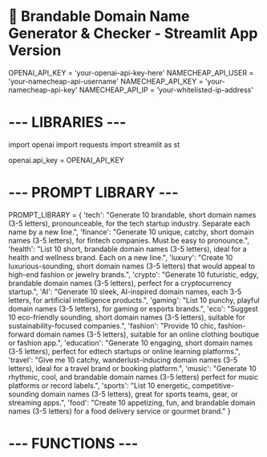 # 🚀 Brandable Domain Name Generator & Checker - Streamlit App Version


OPENAI_API_KEY = 'your-openai-api-key-here'
NAMECHEAP_API_USER = 'your-namecheap-api-username'
NAMECHEAP_API_KEY = 'your-namecheap-api-key'
NAMECHEAP_API_IP = 'your-whitelisted-ip-address'

# --- LIBRARIES ---
import openai
import requests
import streamlit as st

openai.api_key = OPENAI_API_KEY

# --- PROMPT LIBRARY ---
PROMPT_LIBRARY = {
    'tech': "Generate 10 brandable, short domain names (3-5 letters), pronounceable, for the tech startup industry. Separate each name by a new line.",
    'finance': "Generate 10 unique, catchy, short domain names (3-5 letters), for fintech companies. Must be easy to pronounce.",
    'health': "List 10 short, brandable domain names (3-5 letters), ideal for a health and wellness brand. Each on a new line.",
    'luxury': "Create 10 luxurious-sounding, short domain names (3-5 letters) that would appeal to high-end fashion or jewelry brands.",
    'crypto': "Generate 10 futuristic, edgy, brandable domain names (3-5 letters), perfect for a cryptocurrency startup.",
    'AI': "Generate 10 sleek, AI-inspired domain names, each 3-5 letters, for artificial intelligence products.",
    'gaming': "List 10 punchy, playful domain names (3-5 letters), for gaming or esports brands.",
    'eco': "Suggest 10 eco-friendly sounding, short domain names (3-5 letters), suitable for sustainability-focused companies.",
    'fashion': "Provide 10 chic, fashion-forward domain names (3-5 letters), suitable for an online clothing boutique or fashion app.",
    'education': "Generate 10 engaging, short domain names (3-5 letters), perfect for edtech startups or online learning platforms.",
    'travel': "Give me 10 catchy, wanderlust-inducing domain names (3-5 letters), ideal for a travel brand or booking platform.",
    'music': "Generate 10 rhythmic, cool, and brandable domain names (3-5 letters) perfect for music platforms or record labels.",
    'sports': "List 10 energetic, competitive-sounding domain names (3-5 letters), great for sports teams, gear, or streaming apps.",
    'food': "Create 10 appetizing, fun, and brandable domain names (3-5 letters) for a food delivery service or gourmet brand."
}

# --- FUNCTIONS ---
